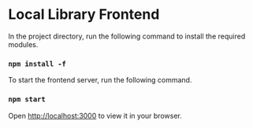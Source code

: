 # Local Library Frontend

In the project directory, run the following command to install the required modules.

### `npm install -f`

To start the frontend server, run the following command.

### `npm start`

Open [http://localhost:3000](http://localhost:3000) to view it in your browser.
